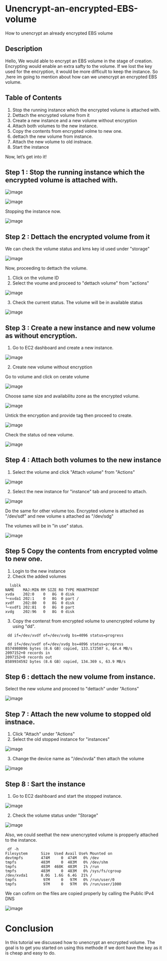 # Unencrypt-an-encrypted-EBS-volume
How to unencrypt an already encrypted EBS volume

## Description

Hello,
We would able to encrypt an EBS volume in the stage of creation. Encrypting would enable an extra safty to the volume. If we lost the key used for the encryption, it would be more difficult to keep the instance. So ,here im going to mention about how can we unencrypt an encrypted EBS volume.

## Table of Contents
1. Stop the running instance which the encrypted volume is attached with.
2. Dettach the encrypted volume from it
3. Create a new instance and a new volume without encryption
4. Attach both volumes to the new instance.
5. Copy the contents from encrypted volme to new one.
6. dettach the new volume from instance.
7. Attach the new volume to old instnace.
8. Start the instance

Now, let’s get into it!

## Step 1 : Stop the running instance which the encrypted volume is attached with.


![image](https://user-images.githubusercontent.com/100774483/158525358-b4277740-cd45-46aa-88c6-6268e6dd2bfd.png)

![image](https://user-images.githubusercontent.com/100774483/158525411-6859e19b-1622-4fe2-9e0f-d5823ab0056e.png)

Stopping the instance now.

![image](https://user-images.githubusercontent.com/100774483/158525550-33678491-1dd0-43ac-9c9e-6f576d1fc105.png)

## Step 2 :  Dettach the encrypted volume from it

We can check the volume status and kms key id used under "storage"

![image](https://user-images.githubusercontent.com/100774483/158525947-968a9d54-bad0-4ec9-8634-d61a4a152685.png)


Now, proceeding to dettach the volume.

1. Click on the volume ID
2. Select the voume and proceed to "dettach volume" from "actions"

![image](https://user-images.githubusercontent.com/100774483/158526383-e9f90bf4-f8cb-4585-8ba7-2e84f9bdcd3f.png)

3. Check the current status. The volume will be in available status

![image](https://user-images.githubusercontent.com/100774483/158526518-1f53960e-0fe1-448b-baa2-e62fde60cf21.png)



## Step 3 : Create a new instance  and new volume as without encryption.

1. Go to EC2 dashboard and create a new instance.

![image](https://user-images.githubusercontent.com/100774483/158528790-643dc6c6-7225-4c50-8037-172d1ebb18da.png)


2. Create new volume without encryption

Go to volume and click on cerate volume

![image](https://user-images.githubusercontent.com/100774483/158527189-51ba692d-fd8e-4069-bf10-03c151aeda68.png)


Choose same size and availabilitu zone as the encrypted volume.

![image](https://user-images.githubusercontent.com/100774483/158527348-3dd1c36d-8eb0-4137-b0f4-f2d949edf87a.png)

Untick the encryption and provide tag then proceed to create.

![image](https://user-images.githubusercontent.com/100774483/158527550-0575af05-2807-4955-ab25-e6faed44f096.png)


Check the status od new volume.

![image](https://user-images.githubusercontent.com/100774483/158527980-be946f90-07bf-4eb3-927d-852e444d5b7b.png)



## Step 4 : Attach both volumes to the new instance

1. Select the volume and click "Attach volume" from "Actions"

![image](https://user-images.githubusercontent.com/100774483/158528398-8816f057-c2ef-4c78-8ac3-183eba9b8938.png)

2. Select the new instance for "instance" tab and proceed to attach.

![image](https://user-images.githubusercontent.com/100774483/158528947-b9fe8ac2-53f2-4def-a885-4cc5589b5e0a.png)


Do the same for other volume too.  Encrypted volume is attached as "/dev/sdf" and new volume s attached as "/dev/sdg"

The volumes will be in "in use" status.

![image](https://user-images.githubusercontent.com/100774483/158529320-1eb4c7ab-93c6-47bd-820b-ec31ddaa084b.png)


## Step 5 Copy the contents from encrypted volme to new one.

1. Login to the new instance
2. Check the added volumes

~~~
  lsblk
NAME    MAJ:MIN RM SIZE RO TYPE MOUNTPOINT
xvda    202:0    0   8G  0 disk
└─xvda1 202:1    0   8G  0 part /
xvdf    202:80   0   8G  0 disk
└─xvdf1 202:81   0   8G  0 part
xvdg    202:96   0   8G  0 disk
~~~

3. Copy the contenst from encrypted volume to unencrypted volume by using "dd".

~~~
 dd if=/dev/xvdf of=/dev/xvdg bs=4096 status=progress
~~~

~~~
 dd if=/dev/xvdf of=/dev/xvdg bs=4096 status=progress
8574980096 bytes (8.6 GB) copied, 133.172507 s, 64.4 MB/s
2097152+0 records in
2097152+0 records out
8589934592 bytes (8.6 GB) copied, 134.369 s, 63.9 MB/s

~~~


## Step 6 : dettach the new volume from instance.

Select the new volume and proceed to "dettach" under "Actions"

![image](https://user-images.githubusercontent.com/100774483/158531311-6ad0722e-b4be-42a1-b817-ef0874e69cca.png)



## Step 7 : Attach the new volume to stopped old instnace.

1. Click "Attach" under "Actions"
2. Select the old stopped instance for "instances"

![image](https://user-images.githubusercontent.com/100774483/158531700-b68b74f2-cba6-4575-87b3-af018b067a7d.png)

3. Change the device name as "/dev/xvda" then attach the volume

![image](https://user-images.githubusercontent.com/100774483/158531939-94e5c1f1-540d-4937-8cfd-c736c564c51c.png)


## Step 8 : Sart the instance

1. Go to EC2 dashboard and start the stopped instance.

![image](https://user-images.githubusercontent.com/100774483/158532306-59d07ae9-d643-42ed-9972-fde00762aaf2.png)

2. Check the volume status under "Storage"

![image](https://user-images.githubusercontent.com/100774483/158532450-3292437f-1fc7-4704-b200-e2ddb8e81d87.png)

Also, we could seethat the new unencrypted volume is propperly attached to the instance.

~~~
 df -h
Filesystem      Size  Used Avail Use% Mounted on
devtmpfs        474M     0  474M   0% /dev
tmpfs           483M     0  483M   0% /dev/shm
tmpfs           483M  468K  483M   1% /run
tmpfs           483M     0  483M   0% /sys/fs/cgroup
/dev/xvda1      8.0G  1.6G  6.4G  21% /
tmpfs            97M     0   97M   0% /run/user/0
tmpfs            97M     0   97M   0% /run/user/1000
~~~

We can cofirm on the files are copied properly by calling the Public IPv4 DNS

![image](https://user-images.githubusercontent.com/100774483/158535166-1cbe0280-755d-4705-b31e-bc7a43af638e.png)


# Conclusion

In this tutorial we discussed how to unencrypt an encrypted volume. The goal is to get you started on using this methode if we dont have the key as it is cheap and easy to do.
